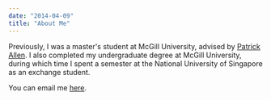```yaml
---
date: "2014-04-09"
title: "About Me"
---
```


Previously, I was a master's student at McGill University, advised by [Patrick Allen](https://patrick-allen.github.io/). I also completed my undergraduate degree at McGill University, during which time I spent a semester at the National University of Singapore as an exchange student.

You can email me [here](https://mailhide.io/e/ICP6bBAa).